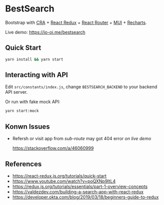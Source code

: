 # BestSearch

Bootstrap with [CRA](https://create-react-app.dev/) + [React Redux](https://react-redux.js.org/) + [React Router](https://reactrouter.com/) + [MUI](https://mui.com/) + [Recharts](https://recharts.org/).

Live demo: https://io-oi.me/bestsearch

## Quick Start

```sh
yarn install && yarn start
```

## Interacting with API

Edit `src/constants/index.js`, change `BESTSEARCH_BACKEND` to your backend API server.

Or run with fake mock API:

```sh
yarn start:mock
```

## Konwn Issues

- Refersh or visit app from _sub-route_ may got 404 error _on live demo_

  https://stackoverflow.com/a/46060999

## References

- https://react-redux.js.org/tutorials/quick-start
- https://www.youtube.com/watch?v=poQXNp9ItL4
- https://redux.js.org/tutorials/essentials/part-1-overview-concepts
- https://valdezdev.com/building-a-search-app-with-react-redux
- https://developer.okta.com/blog/2019/03/18/beginners-guide-to-redux
